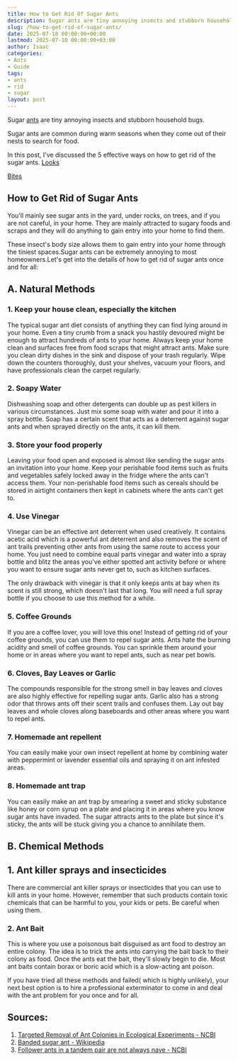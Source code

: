 ```yaml
---
title: How to Get Rid Of Sugar Ants
description: Sugar ants are tiny annoying insects and stubborn household bugs. Sugar ants are common during warm seasons when they come out of their nests to search for...
slug: /how-to-get-rid-of-sugar-ants/
date: 2025-07-10 00:00:00+00:00
lastmod: 2025-07-10 00:00:00+03:00
author: Isaac
categories:
- Ants
- Guide
tags:
- ants
- rid
- sugar
layout: post
---
```

Sugar [ants](https://pestpolicy.com/how-to-get-rid-of-ants-in-car/) are tiny annoying insects and stubborn household bugs.

Sugar ants are common during warm seasons when they come out of their nests to search for food.

In this post, I've discussed the 5 effective ways on how to get rid of the sugar ants.
[Looks](https://pestpolicy.com/what-do-sugar-ants-look-like/)

[Bites](https://pestpolicy.com/do-sugar-ants-bite/)
## How to Get Rid of Sugar Ants
You'll mainly see sugar ants in the yard, under rocks, on trees, and if you are not careful, in your home. They are mainly attracted to sugary foods and scraps and they will do anything to gain entry into your home to find them.

These insect's body size allows them to gain entry into your home through the tiniest spaces.Sugar ants can be extremely annoying to most homeowners.Let's get into the details of how to get rid of sugar ants once and for all:
## A. Natural Methods
### 1. Keep your house clean, especially the kitchen
The typical sugar ant diet consists of anything they can find lying around in your home. Even a tiny crumb from a snack you hastily devoured might be enough to attract hundreds of ants to your home. Always keep your home clean and surfaces free from food scraps that might attract ants. Make sure you clean dirty dishes in the sink and dispose of your trash regularly. Wipe down the counters thoroughly, dust your shelves, vacuum your floors, and have professionals clean the carpet regularly.
### 2. Soapy Water
Dishwashing soap and other detergents can double up as pest killers in various circumstances. Just mix some soap with water and pour it into a spray bottle. Soap has a certain scent that acts as a deterrent against sugar ants and when sprayed directly on the ants, it can kill them.
### 3. Store your food properly
Leaving your food open and exposed is almost like sending the sugar ants an invitation into your home. Keep your perishable food items such as fruits and vegetables safely locked away in the fridge where the ants can't access them. Your non-perishable food items such as cereals should be stored in airtight containers then kept in cabinets where the ants can't get to.
### 4. Use Vinegar
Vinegar can be an effective ant deterrent when used creatively. It contains acetic acid which is a powerful ant deterrent and also removes the scent of ant trails preventing other ants from using the same route to access your home. You just need to combine equal parts vinegar and water into a spray bottle and blitz the areas you've either spotted ant activity before or where you want to ensure sugar ants never get to, such as kitchen surfaces.

The only drawback with vinegar is that it only keeps ants at bay when its scent is still strong, which doesn't last that long. You will need a full spray bottle if you choose to use this method for a while.
### 5. Coffee Grounds
If you are a coffee lover, you will love this one! Instead of getting rid of your coffee grounds, you can use them to repel sugar ants. Ants hate the burning acidity and smell of coffee grounds. You can sprinkle them around your home or in areas where you want to repel ants, such as near pet bowls.
### 6. Cloves, Bay Leaves or Garlic
The compounds responsible for the strong smell in bay leaves and cloves are also highly effective for repelling sugar ants. Garlic also has a strong odor that throws ants off their scent trails and confuses them. Lay out bay leaves and whole cloves along baseboards and other areas where you want to repel ants.
### 7. Homemade ant repellent
You can easily make your own insect repellent at home by combining water with peppermint or lavender essential oils and spraying it on ant infested areas.
### 8. Homemade ant trap
You can easily make an ant trap by smearing a sweet and sticky substance like honey or corn syrup on a plate and placing it in areas where you know sugar ants have invaded. The sugar attracts ants to the plate but since it's sticky, the ants will be stuck giving you a chance to annihilate them.
## B. Chemical Methods
## 1. Ant killer sprays and insecticides
There are commercial ant killer sprays or insecticides that you can use to kill ants in your home. However, remember that such products contain toxic chemicals that can be harmful to you, your kids or pets. Be careful when using them.
### 2. Ant Bait
This is where you use a poisonous bait disguised as ant food to destroy an entire colony. The idea is to trick the ants into carrying the bait back to their colony as food. Once the ants eat the bait, they'll slowly begin to die. Most ant baits contain borax or boric acid which is a slow-acting ant poison.

If you have tried all these methods and failed( which is highly unlikely), your next best option is to hire a professional exterminator to come in and deal with the ant problem for you once and for all.
## Sources:
1. [Targeted Removal of Ant Colonies in Ecological Experiments - NCBI](https://www.ncbi.nlm.nih.gov/pmc/articles/PMC2999503/)
2. [Banded sugar ant - Wikipedia](https://en.wikipedia.org/wiki/Banded_sugar_ant)
3. [Follower ants in a tandem pair are not always nave - NCBI](https://www.ncbi.nlm.nih.gov/pmc/articles/PMC4448225/)
